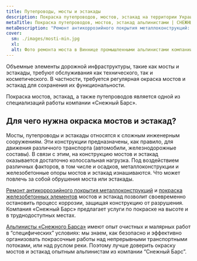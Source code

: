 ```yaml
---
title: Путепроводы, мосты и эстакады
description: Покраска путепроводов, мостов, эстакад на территории Украины
metaTitle: Покраска путепроводов, мостов, эстакад альпинистами | СНЕЖНЫЙ БАРС
metaDescription: "Ремонт антикоррозийного покрытия металлоконструкций: путепроводов, мостов, эстакад альпинистами по Украине ☎+38 (096) 555-30-92 Снежный Барс"
cover:
  sm: ./images/mosti-min.jpg
  xl: 
  alt: Фото ремонта моста в Виннице промышленными альпинистами компании "Снежный Барс"
---
```

Объемные элементы дорожной инфраструктуры, такие как мосты и эстакады, требуют обслуживания как технического, так и косметического. В частности, требуется регулярная окраска мостов и эстакад для сохранения их функциональности.

Покраска мостов, эстакад, а также путепроводов является одной из специализаций работы компании «Снежный Барс».

## Для чего нужна окраска мостов и эстакад?

Мосты, путепроводы и эстакады относятся к сложным инженерным сооружениям. Эти конструкции предназначены, как правило, для движения различного транспорта (автомобили, железнодорожные составы). В связи с этим, на конструкцию мостов и эстакад оказывается достаточно колоссальная нагрузка. Под воздействием различных факторов, в том числе и осадков, металлоконструкции и железобетонные опоры мостов и эстакад изнашиваются. Что может повлечь за собой обрушения моста или эстакады.

[Ремонт антикоррозийного покрытия металлоконструкций](/pokraska-metalla) и [покраска железобетонных элементов](/pokraska-fasadov-i-zhelezobetonnyx-konstrukcij) мостов и эстакад позволит своевременно остановить процесс коррозии, защищая конструкцию от разрушения. Компания «Снежный Барс» предлагает услуги по покраске на высоте и в труднодоступных местах.

[Альпинисты «Снежного Барса»](/) имеют опыт очистных и малярных работ в “специфических” условиях: мы знаем, как безопасно и эффективно организовать покрасочные работы над непрерывными транспортными потоками, или над руслом реки. Поэтому лучше доверить окраску мостов и эстакад опытным альпинистам из компании “Снежный Барс”.
